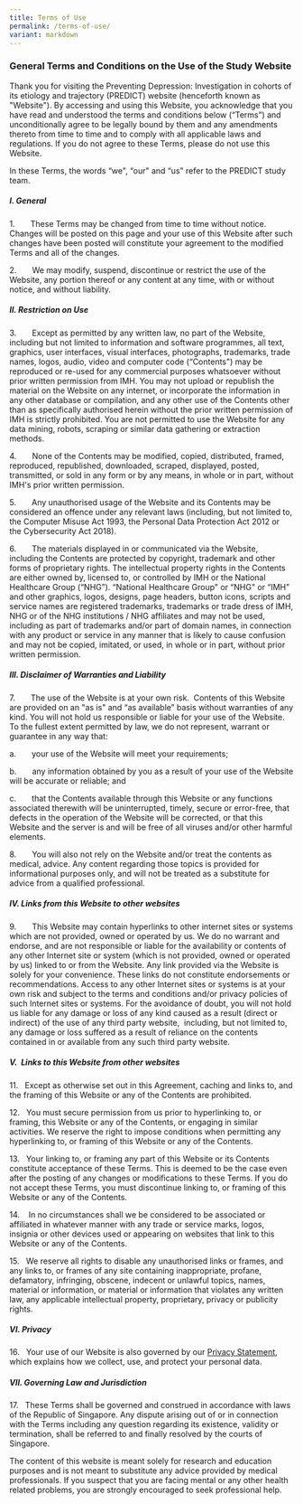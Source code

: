 ```yaml
---
title: Terms of Use
permalink: /terms-of-use/
variant: markdown
---
```

### **General Terms and Conditions on the Use of the Study Website**

Thank you for visiting the Preventing Depression: Investigation in cohorts of its etiology and trajectory (PREDICT) website (henceforth known as "Website"). By accessing and using this Website, you acknowledge that you have read and understood the terms and conditions below (“Terms”) and unconditionally agree to be legally bound by them and any amendments thereto from time to time and to comply with all applicable laws and regulations. If you do not agree to these Terms, please do not use this Website.

In these Terms, the words “we", “our" and “us" refer to the PREDICT study team.

##### **I. General**

1.       These Terms may be changed from time to time without notice. Changes will be posted on this page and your use of this Website after such changes have been posted will constitute your agreement to the modified Terms and all of the changes.

2.       We may modify, suspend, discontinue or restrict the use of the Website, any portion thereof or any content at any time, with or without notice, and without liability.

##### **II. Restriction on Use**

3.       Except as permitted by any written law, no part of the Website, including but not limited to information and software programmes, all text, graphics, user interfaces, visual interfaces, photographs, trademarks, trade names, logos, audio, video and computer code (“Contents") may be reproduced or re-used for any commercial purposes whatsoever without prior written permission from IMH. You may not upload or republish the material on the Website on any internet, or incorporate the information in any other database or compilation, and any other use of the Contents other than as specifically authorised herein without the prior written permission of IMH is strictly prohibited. You are not permitted to use the Website for any data mining, robots, scraping or similar data gathering or extraction methods.

4.       None of the Contents may be modified, copied, distributed, framed, reproduced, republished, downloaded, scraped, displayed, posted, transmitted, or sold in any form or by any means, in whole or in part, without IMH's prior written permission.

5.       Any unauthorised usage of the Website and its Contents may be considered an offence under any relevant laws (including, but not limited to, the Computer Misuse Act 1993, the Personal Data Protection Act 2012 or the Cybersecurity Act 2018).

6.       The materials displayed in or communicated via the Website, including the Contents are protected by copyright, trademark and other forms of proprietary rights. The intellectual property rights in the Contents are either owned by, licensed to, or controlled by IMH or the National Healthcare Group (“NHG”). “National Healthcare Group" or “NHG" or “IMH” and other graphics, logos, designs, page headers, button icons, scripts and service names are registered trademarks, trademarks or trade dress of IMH, NHG or of the NHG institutions / NHG affiliates and may not be used, including as part of trademarks and/or part of domain names, in connection with any product or service in any manner that is likely to cause confusion and may not be copied, imitated, or used, in whole or in part, without prior written permission.

##### **III. Disclaimer of Warranties and Liability**

7.       The use of the Website is at your own risk.  Contents of this Website are provided on an "as is" and “as available” basis without warranties of any kind. You will not hold us responsible or liable for your use of the Website. To the fullest extent permitted by law, we do not represent, warrant or guarantee in any way that:

a.       your use of the Website will meet your requirements;

b.       any information obtained by you as a result of your use of the Website will be accurate or reliable; and

c.       that the Contents available through this Website or any functions associated therewith will be uninterrupted, timely, secure or error-free, that defects in the operation of the Website will be corrected, or that this Website and the server is and will be free of all viruses and/or other harmful elements.

8.       You will also not rely on the Website and/or treat the contents as medical, advice. Any content regarding those topics is provided for informational purposes only, and will not be treated as a substitute for advice from a qualified professional.

##### **IV. Links from this Website to other websites**

9.       This Website may contain hyperlinks to other internet sites or systems which are not provided, owned or operated by us. We do no warrant and endorse, and are not responsible or liable for the availability or contents of any other Internet site or system (which is not provided, owned or operated by us) linked to or from the Website. Any link provided via the Website is solely for your convenience. These links do not constitute endorsements or recommendations. Access to any other Internet sites or systems is at your own risk and subject to the terms and conditions and/or privacy policies of such Internet sites or systems. For the avoidance of doubt, you will not hold us liable for any damage or loss of any kind caused as a result (direct or indirect) of the use of any third party website,  including, but not limited to, any damage or loss suffered as a result of reliance on the contents contained in or available from any such third party website. 

##### **V.  Links to this Website from other websites**

11.   Except as otherwise set out in this Agreement, caching and links to, and the framing of this Website or any of the Contents are prohibited.

12.   You must secure permission from us prior to hyperlinking to, or framing, this Website or any of the Contents, or engaging in similar activities. We reserve the right to impose conditions when permitting any hyperlinking to, or framing of this Website or any of the Contents.

13.   Your linking to, or framing any part of this Website or its Contents constitute acceptance of these Terms. This is deemed to be the case even after the posting of any changes or modifications to these Terms. If you do not accept these Terms, you must discontinue linking to, or framing of this Website or any of the Contents.

14.    In no circumstances shall we be considered to be associated or affiliated in whatever manner with any trade or service marks, logos, insignia or other devices used or appearing on websites that link to this Website or any of the Contents.

15.   We reserve all rights to disable any unauthorised links or frames, and any links to, or frames of any site containing inappropriate, profane, defamatory, infringing, obscene, indecent or unlawful topics, names, material or information, or material or information that violates any written law, any applicable intellectual property, proprietary, privacy or publicity rights.

##### **VI. Privacy**

16.   Your use of our Website is also governed by our [Privacy Statement](https://predict-imhresearch.sg/privacy/), which explains how we collect, use, and protect your personal data. 

##### **VII. Governing Law and Jurisdiction**

17.   These Terms shall be governed and construed in accordance with laws of the Republic of Singapore. Any dispute arising out of or in connection with the Terms including any question regarding its existence, validity or termination, shall be referred to and finally resolved by the courts of Singapore.

The content of this website is meant solely for research and education purposes and is not meant to substitute any advice provided by medical professionals. If you suspect that you are facing mental or any other health related problems, you are strongly encouraged to seek professional help.